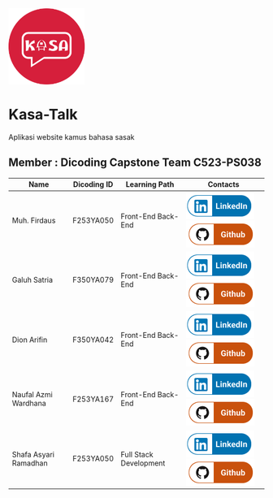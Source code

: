 <img src="https://github.com/Kasa-Talk/.github/blob/main/profile/IMG_9961.PNG" alt="Kasa-Talk App" style="height: 150px; width: 150px;">

# Kasa-Talk 

Aplikasi website kamus bahasa sasak

## Member : Dicoding Capstone Team C523-PS038

| Name                    | Dicoding ID  | Learning Path      | Contacts                                                                                                                                                                                |
| ----------------------- | ----------- | ------------------ | --------------------------------------------------------------------------------------------------------------------------------------------------------------------------------------- |
| Muh. Firdaus | F253YA050 | Front-End Back-End | [![Joy Vianoktya Aristides](https://github.com/Kasa-Talk/.github/blob/main/profile/LinkedIn.png)](https://www.linkedin.com/in/joyvianoktya/) [![Joviar27](https://github.com/Kasa-Talk/.github/blob/main/profile/Github.png)](https://github.com/Joviar27)                        |
| Galuh Satria       | F350YA079 | Front-End Back-End | [![M.Asrorul Khopid](https://github.com/Kasa-Talk/.github/blob/main/profile/LinkedIn.png)](https://www.linkedin.com/in/asrorul-khopid-39b567272/) [![asrorulkhopid](https://github.com/Kasa-Talk/.github/blob/main/profile/Github.png)](https://github.com/asrorulkhopid)         |
| Dion  Arifin          | F350YA042 | Front-End Back-End   | [![Alifia Elfanny](https://github.com/Kasa-Talk/.github/blob/main/profile/LinkedIn.png)](https://www.linkedin.com/in/alifiaelfanny25/) [![alifia25](https://github.com/Kasa-Talk/.github/blob/main/profile/Github.png)](https://github.com/alifia25)                              |
| Naufal Azmi Wardhana       | F253YA167 | Front-End Back-End   | [![Gita Setyaningsih](https://github.com/Kasa-Talk/.github/blob/main/profile/LinkedIn.png)](https://www.linkedin.com/in/gita-setyaningsih-657996242/) [![RizdkyOktaviari](https://github.com/Kasa-Talk/.github/blob/main/profile/Github.png)](https://github.com/RizdkyOktaviari) |
| Shafa Asyari Ramadhan            | F253YA050 | Full Stack Development     | [![Shafa Asyari Ramadhan](https://github.com/Kasa-Talk/.github/blob/main/profile/LinkedIn.png)](www.linkedin.com/in/shafaasyari/) [![shafaio](https://github.com/Kasa-Talk/.github/blob/main/profile/Github.png)](https://github.com/shafaio)                   |

